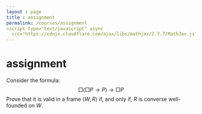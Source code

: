 ```yaml
---
layout : page
title : assignment
permalink: /courses/assignment
<script type="text/javascript" async
  src="https://cdnjs.cloudflare.com/ajax/libs/mathjax/2.7.7/MathJax.js?config=TeX-MML-AM_CHTML"></script>
---
```




# assignment

Consider the formula:
$$
\Box (\Box P \to P) \to \Box P
$$
Prove that it is valid in a frame $\langle W, R\rangle$ if, and only if, $R$ is converse well-founded on $W$.